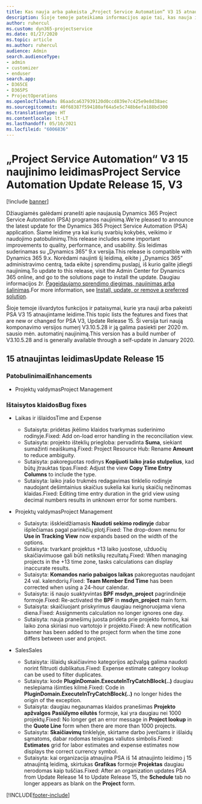 ```yaml
---
title: Kas nauja arba pakeista „Project Service Automation“ V3 15 atnaujintame leidime
description: Šioje temoje pateikiama informacijos apie tai, kas nauja ir pakeista „Project Service Automation“ 15 atnaujintame leidime V3.
author: ruhercul
ms.custom: dyn365-projectservice
ms.date: 01/27/2020
ms.topic: article
ms.author: ruhercul
audience: Admin
search.audienceType:
- admin
- customizer
- enduser
search.app:
- D365CE
- D365PS
- ProjectOperations
ms.openlocfilehash: 86aadca637939120d0ccd839e7c425e9e8d38aec
ms.sourcegitcommit: 40f68387f594180af64a5e5c748b6efa188bd300
ms.translationtype: HT
ms.contentlocale: lt-LT
ms.lasthandoff: 05/10/2021
ms.locfileid: "6006836"
---
```

# <a name="project-service-automation-update-release-15-v3"></a><span data-ttu-id="3461b-103">„Project Service Automation“ V3 15 naujinimo leidimas</span><span class="sxs-lookup"><span data-stu-id="3461b-103">Project Service Automation Update Release 15, V3</span></span>

[!include [banner](../includes/psa-now-project-operations.md)]

<span data-ttu-id="3461b-104">Džiaugiamės galėdami pranešti apie naujausią Dynamics 365 Project Service Automation (PSA) programos naujinimą.</span><span class="sxs-lookup"><span data-stu-id="3461b-104">We’re pleased to announce the latest update for the Dynamics 365 Project Service Automation (PSA) application.</span></span> <span data-ttu-id="3461b-105">Šiame leidime yra kai kurių svarbių kokybės, veikimo ir naudojimo patobulinimų.</span><span class="sxs-lookup"><span data-stu-id="3461b-105">This release includes some important improvements to quality, performance, and usability.</span></span> <span data-ttu-id="3461b-106">Šis leidimas suderinamas su „Dynamics 365“ 9.x versija.</span><span class="sxs-lookup"><span data-stu-id="3461b-106">This release is compatible with Dynamics 365 9.x.</span></span> <span data-ttu-id="3461b-107">Norėdami naujinti šį leidimą, eikite į „Dynamics 365“ administravimo centrą, tada eikite į sprendimų puslapį, iš kurio galite įdiegti naujinimą.</span><span class="sxs-lookup"><span data-stu-id="3461b-107">To update to this release, visit the Admin Center for Dynamics 365 online, and go to the solutions page to install the update.</span></span> <span data-ttu-id="3461b-108">Daugiau informacijos žr. [Pageidaujamo sprendimo diegimas, naujinimas arba šalinimas](/power-platform/admin/install-remove-preferred-solution).</span><span class="sxs-lookup"><span data-stu-id="3461b-108">For more information, see [Install, update, or remove a preferred solution](/power-platform/admin/install-remove-preferred-solution).</span></span>

<span data-ttu-id="3461b-109">Šioje temoje išvardytos funkcijos ir pataisymai, kurie yra nauji arba pakeisti PSA V3 15 atnaujintame leidime.</span><span class="sxs-lookup"><span data-stu-id="3461b-109">This topic lists the features and fixes that are new or changed for PSA V3, Update Release 15.</span></span> <span data-ttu-id="3461b-110">Ši versija turi naują komponavimo versijos numerį V3.10.5.28 ir ją galima pasiekti per 2020 m. sausio mėn. automatinį naujinimą.</span><span class="sxs-lookup"><span data-stu-id="3461b-110">This version has a build number of V3.10.5.28 and is generally available through a self-update in January 2020.</span></span>

## <a name="update-release-15"></a><span data-ttu-id="3461b-111">15 atnaujintas leidimas</span><span class="sxs-lookup"><span data-stu-id="3461b-111">Update Release 15</span></span> 

### <a name="enhancements"></a><span data-ttu-id="3461b-112">Patobulinimai</span><span class="sxs-lookup"><span data-stu-id="3461b-112">Enhancements</span></span>

- <span data-ttu-id="3461b-113">Projektų valdymas</span><span class="sxs-lookup"><span data-stu-id="3461b-113">Project Management</span></span>

### <a name="bug-fixes"></a><span data-ttu-id="3461b-114">Ištaisytos klaidos</span><span class="sxs-lookup"><span data-stu-id="3461b-114">Bug fixes</span></span>

- <span data-ttu-id="3461b-115">Laikas ir išlaidos</span><span class="sxs-lookup"><span data-stu-id="3461b-115">Time and Expense</span></span>

  - <span data-ttu-id="3461b-116">Sutaisyta: pridėtas įkėlimo klaidos tvarkymas suderinimo rodinyje.</span><span class="sxs-lookup"><span data-stu-id="3461b-116">Fixed: Add on-load error handling in the reconciliation view.</span></span>
  - <span data-ttu-id="3461b-117">Sutaisyta: projekto išteklių priegloba: pervadinta **Suma**, siekiant sumažinti neaiškumą.</span><span class="sxs-lookup"><span data-stu-id="3461b-117">Fixed: Project Resource Hub: Rename **Amount** to reduce ambiguity.</span></span>
  - <span data-ttu-id="3461b-118">Sutaisyta: pakoreguotas rodinys **Kopijuoti laiko įrašo stulpelius**, kad būtų įtrauktas tipas.</span><span class="sxs-lookup"><span data-stu-id="3461b-118">Fixed: Adjust the view **Copy Time Entry Columns** to include the type.</span></span>
  - <span data-ttu-id="3461b-119">Sutaisyta: laiko įrašo trukmės redagavimas tinklelio rodinyje naudojant dešimtainius skaičius sukelia kai kurių skaičių nežinomas klaidas.</span><span class="sxs-lookup"><span data-stu-id="3461b-119">Fixed: Editing time entry duration in the grid view using decimal numbers results in unknown error for some numbers.</span></span>

- <span data-ttu-id="3461b-120">Projektų valdymas</span><span class="sxs-lookup"><span data-stu-id="3461b-120">Project Management</span></span>

  - <span data-ttu-id="3461b-121">Sutaisyta: išskleidžiamasis **Naudoti sekimo rodinyje** dabar išplečiamas pagal parinkčių plotį.</span><span class="sxs-lookup"><span data-stu-id="3461b-121">Fixed: The drop-down menu for **Use in Tracking View** now expands based on the width of the options.</span></span>
  - <span data-ttu-id="3461b-122">Sutaisyta: tvarkant projektus +13 laiko juostose, užduočių skaičiavimuose gali būti netikslių rezultatų.</span><span class="sxs-lookup"><span data-stu-id="3461b-122">Fixed: When managing projects in the +13 time zone, tasks calculations can display inaccurate results.</span></span>
  - <span data-ttu-id="3461b-123">Sutaisyta: **Komandos nario pabaigos laikas** pakoreguotas naudojant 24 val. kalendorių.</span><span class="sxs-lookup"><span data-stu-id="3461b-123">Fixed: **Team Member End Time** has been corrected when using a 24-hour calendar.</span></span>
  - <span data-ttu-id="3461b-124">Sutaisyta: iš naujo suaktyvintas **BPF** **msdyn_project** pagrindinėje formoje.</span><span class="sxs-lookup"><span data-stu-id="3461b-124">Fixed: Re-activated the **BPF** in **msdyn_project** main form.</span></span>
  - <span data-ttu-id="3461b-125">Sutaisyta: skaičiuojant priskyrimus daugiau neignoruojama viena diena.</span><span class="sxs-lookup"><span data-stu-id="3461b-125">Fixed: Assignments calculation no longer ignores one day.</span></span>
  - <span data-ttu-id="3461b-126">Sutaisyta: nauja pranešimų juosta pridėta prie projekto formos, kai laiko zona skiriasi nuo vartotojo ir projekto.</span><span class="sxs-lookup"><span data-stu-id="3461b-126">Fixed: A new notification banner has been added to the project form when the time zone differs between user and project.</span></span>

- <span data-ttu-id="3461b-127">Sales</span><span class="sxs-lookup"><span data-stu-id="3461b-127">Sales</span></span>

  - <span data-ttu-id="3461b-128">Sutaisyta: išlaidų skaičiavimo kategorijos apžvalgą galima naudoti norint filtruoti dublikatus.</span><span class="sxs-lookup"><span data-stu-id="3461b-128">Fixed: Expense estimate category lookup can be used to filter duplicates.</span></span>
  - <span data-ttu-id="3461b-129">Sutaisyta: kode **PluginDomain.ExecuteInTryCatchBlock(..)** daugiau neslepiama išimties kilmė.</span><span class="sxs-lookup"><span data-stu-id="3461b-129">Fixed: Code in **PluginDomain.ExecuteInTryCatchBlock(..)** no longer hides the origin of the exception.</span></span>
  - <span data-ttu-id="3461b-130">Sutaisyta: daugiau negaunamas klaidos pranešimas **Projekto apžvalgos** **Pasiūlymo eilutės** formoje, kai yra daugiau nei 1000 projektų.</span><span class="sxs-lookup"><span data-stu-id="3461b-130">Fixed: No longer get an error message in **Project lookup** in the **Quote Line** form when there are more than 1000 projects.</span></span>
  - <span data-ttu-id="3461b-131">Sutaisyta: **Skaičiavimų** tinklelyje, skirtame darbo įverčiams ir išlaidų sąmatoms, dabar rodomas teisingas valiutos simbolis.</span><span class="sxs-lookup"><span data-stu-id="3461b-131">Fixed: **Estimates** grid for labor estimates and expense estimates now displays the correct currency symbol.</span></span>
  - <span data-ttu-id="3461b-132">Sutaisyta: kai organizacija atnaujina PSA iš 14 atnaujinto leidimo į 15 atnaujintą leidimą, skirtukas **Grafikas** formoje **Projektas** daugiau nerodomas kaip tuščias.</span><span class="sxs-lookup"><span data-stu-id="3461b-132">Fixed: After an organization updates PSA from Update Release 14 to Update Release 15, the **Schedule** tab no longer appears as blank on the **Project** form.</span></span>


[!INCLUDE[footer-include](../includes/footer-banner.md)]